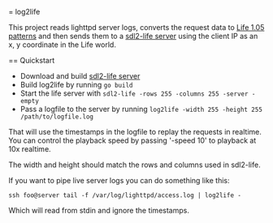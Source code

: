= log2life 

This project reads lighttpd server logs, converts the request data to [Life
1.05 patterns](https://conwaylife.com/wiki/Life_1.05) and then sends them to a
[sdl2-life server](https://github.com/bcl/sdl2-life) using the client IP as an
x, y coordinate in the Life world.

== Quickstart

* Download and build [sdl2-life server](https://github.com/bcl/sdl2-life)
* Build log2life by running `go build`
* Start the life server with `sdl2-life -rows 255 -columns 255 -server -empty`
* Pass a logfile to the server by running `log2life -width 255 -height 255 /path/to/logfile.log`

That will use the timestamps in the logfile to replay the requests in realtime.
You can control the playback speed by passing '-speed 10' to playback at 10x
realtime.

The width and height should match the rows and columns used in sdl2-life.

If you want to pipe live server logs you can do something like this:

    ssh foo@server tail -f /var/log/lighttpd/access.log | log2life -

Which will read from stdin and ignore the timestamps.
